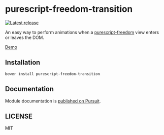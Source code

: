 # purescript-freedom-transition

[![Latest release](http://img.shields.io/github/release/purescript-freedom/purescript-freedom-transition.svg)](https://github.com/purescript-freedom/purescript-freedom-transition/releases)

An easy way to perform animations when a [purescript-freedom](https://github.com/purescript-freedom/purescript-freedom) view enters or leaves the DOM.

[Demo](https://purescript-freedom.github.io/purescript-freedom-transition/)

## Installation

```
bower install purescript-freedom-transition
```

## Documentation

Module documentation is [published on Pursuit](http://pursuit.purescript.org/packages/purescript-freedom-transition).

## LICENSE

MIT
